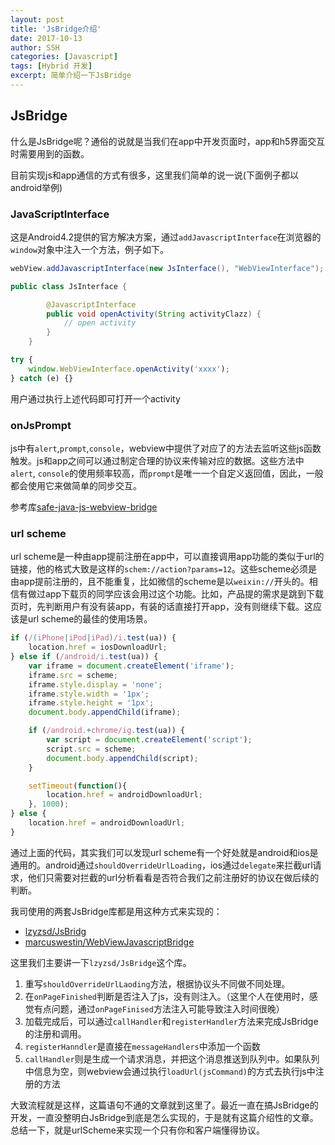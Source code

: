 ```yaml
---
layout: post
title: 'JsBridge介绍'
date: 2017-10-13
author: SSH
categories: [Javascript]
tags: [Hybrid 开发]
excerpt: 简单介绍一下JsBridge
---
```


## JsBridge

什么是JsBridge呢？通俗的说就是当我们在app中开发页面时，app和h5界面交互时需要用到的函数。

目前实现js和app通信的方式有很多，这里我们简单的说一说(下面例子都以android举例)

### JavaScriptInterface

这是Android4.2提供的官方解决方案，通过`addJavascriptInterface`在浏览器的`window`对象中注入一个方法，例子如下。

```java
webView.addJavascriptInterface(new JsInterface(), "WebViewInterface");

public class JsInterface {

        @JavascriptInterface
        public void openActivity(String activityClazz) {
            // open activity
        }
    }
```

```javascript
try {
    window.WebViewInterface.openActivity('xxxx');
} catch (e) {}
```

用户通过执行上述代码即可打开一个activity

### onJsPrompt

js中有`alert`,`prompt`,`console`，webview中提供了对应了的方法去监听这些js函数触发。js和app之间可以通过制定合理的协议来传输对应的数据。这些方法中`alert`, `console`的使用频率较高，而`prompt`是唯一一个自定义返回值，因此，一般都会使用它来做简单的同步交互。

参考库[safe-java-js-webview-bridge](https://github.com/pedant/safe-java-js-webview-bridge)

### url scheme

url scheme是一种由app提前注册在app中，可以直接调用app功能的类似于url的链接，他的格式大致是这样的`schem://action?params=12`。这些scheme必须是由app提前注册的，且不能重复，比如微信的scheme是以`weixin://`开头的。相信有做过app下载页的同学应该会用过这个功能。比如，产品提的需求是跳到下载页时，先判断用户有没有装app，有装的话直接打开app，没有则继续下载。这应该是url scheme的最佳的使用场景。

```javascript
if (/(iPhone|iPod|iPad)/i.test(ua)) {
    location.href = iosDownloadUrl;
} else if (/android/i.test(ua)) {
    var iframe = document.createElement('iframe');
    iframe.src = scheme;
    iframe.style.display = 'none';
    iframe.style.width = '1px';
    iframe.style.height = '1px';
    document.body.appendChild(iframe);

    if (/android.+chrome/ig.test(ua)) {
        var script = document.createElement('script');
        script.src = scheme;
        document.body.appendChild(script);
    }

    setTimeout(function(){
        location.href = androidDownloadUrl;
    }, 1000);
} else {
    location.href = androidDownloadUrl;
}
```

通过上面的代码，其实我们可以发现url scheme有一个好处就是android和ios是通用的。android通过`shouldOverrideUrlLoading`，ios通过`delegate`来拦截url请求，他们只需要对拦截的url分析看看是否符合我们之前注册好的协议在做后续的判断。

我司使用的两套JsBridge库都是用这种方式来实现的：

+ [lzyzsd/JsBridg](https://github.com/lzyzsd/JsBridge)
+ [marcuswestin/WebViewJavascriptBridge](https://github.com/marcuswestin/WebViewJavascriptBridge)

这里我们主要讲一下`lzyzsd/JsBridge`这个库。

1. 重写`shouldOverrideUrlLaoding`方法，根据协议头不同做不同处理。
2. 在`onPageFinished`判断是否注入了js，没有则注入。（这里个人在使用时，感觉有点问题，通过`onPageFinised`方法注入可能导致注入时间很晚）
3. 加载完成后，可以通过`callHandler`和`registerHandler`方法来完成JsBridge的注册和调用。
4. `registerHanndler`是直接在`messageHandlers`中添加一个函数
5. `callHandler`则是生成一个请求消息，并把这个消息推送到队列中。如果队列中信息为空，则webview会通过执行`loadUrl(jsCommand)`的方式去执行js中注册的方法

大致流程就是这样，这篇语句不通的文章就到这里了。最近一直在搞JsBridge的开发，一直没整明白JsBridge到底是怎么实现的，于是就有这篇介绍性的文章。总结一下，就是urlScheme来实现一个只有你和客户端懂得协议。
